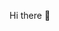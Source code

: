  Hi there 👋

<!--
**rifatsmh/rifatsmh** is a ✨ _special_ ✨ repository because its `README.md` (this file) appears on your GitHub profile.

Here are some ideas to get you started:

- 🔭 I’m currently working on HTML
- 🌱 I’m currently learning CSS
- 👯 I’m looking to collaborate on Web devlopment
- 🤔 I’m looking for help with web devlopmnet
- 💬 Ask me about HTML  
- 📫 How to reach me: hasimotosm@gmail.com 
- 😄 Pronouns: He/his/him
- ⚡ Fun fact: Although everyone think I'm Japanese because of my name,but I'm Bangladeshi :P 
-->

